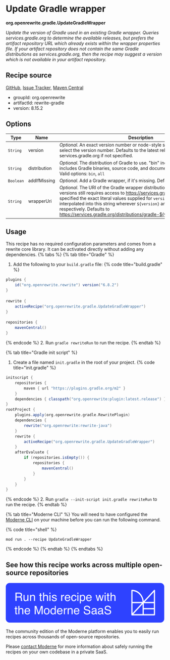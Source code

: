 # Update Gradle wrapper

**org.openrewrite.gradle.UpdateGradleWrapper**

_Update the version of Gradle used in an existing Gradle wrapper. Queries services.gradle.org to determine the available releases, but prefers the artifact repository URL which already exists within the wrapper properties file. If your artifact repository does not contain the same Gradle distributions as services.gradle.org, then the recipe may suggest a version which is not available in your artifact repository._

## Recipe source

[GitHub](https://github.com/openrewrite/rewrite/blob/main/rewrite-gradle/src/main/java/org/openrewrite/gradle/UpdateGradleWrapper.java), [Issue Tracker](https://github.com/openrewrite/rewrite/issues), [Maven Central](https://central.sonatype.com/artifact/org.openrewrite/rewrite-gradle/8.15.2/jar)

* groupId: org.openrewrite
* artifactId: rewrite-gradle
* version: 8.15.2

## Options

| Type | Name | Description | Example |
| -- | -- | -- | -- |
| `String` | version | *Optional*. An exact version number or node-style semver selector used to select the version number. Defaults to the latest release available from services.gradle.org if not specified. | `7.x` |
| `String` | distribution | *Optional*. The distribution of Gradle to use. "bin" includes Gradle binaries. "all" includes Gradle binaries, source code, and documentation. Defaults to "bin". Valid options: `bin`, `all` |  |
| `Boolean` | addIfMissing | *Optional*. Add a Gradle wrapper, if it's missing. Defaults to `true`. |  |
| `String` | wrapperUri | *Optional*. The URI of the Gradle wrapper distribution. Lookup of available versions still requires access to https://services.gradle.org When this is specified the exact literal values supplied for `version` and `distribution` will be interpolated into this string wherever `${version}` and `${distribution}` appear respectively. Defaults to https://services.gradle.org/distributions/gradle-${version}-${distribution}.zip. |  |


## Usage

This recipe has no required configuration parameters and comes from a rewrite core library. It can be activated directly without adding any dependencies.
{% tabs %}
{% tab title="Gradle" %}
1. Add the following to your `build.gradle` file:
{% code title="build.gradle" %}
```groovy
plugins {
    id("org.openrewrite.rewrite") version("6.8.2")
}

rewrite {
    activeRecipe("org.openrewrite.gradle.UpdateGradleWrapper")
}

repositories {
    mavenCentral()
}

```
{% endcode %}
2. Run `gradle rewriteRun` to run the recipe.
{% endtab %}

{% tab title="Gradle init script" %}
1. Create a file named `init.gradle` in the root of your project.
{% code title="init.gradle" %}
```groovy
initscript {
    repositories {
        maven { url "https://plugins.gradle.org/m2" }
    }
    dependencies { classpath("org.openrewrite:plugin:latest.release") }
}
rootProject {
    plugins.apply(org.openrewrite.gradle.RewritePlugin)
    dependencies {
        rewrite("org.openrewrite:rewrite-java")
    }
    rewrite {
        activeRecipe("org.openrewrite.gradle.UpdateGradleWrapper")
    }
    afterEvaluate {
        if (repositories.isEmpty()) {
            repositories {
                mavenCentral()
            }
        }
    }
}
```
{% endcode %}
2. Run `gradle --init-script init.gradle rewriteRun` to run the recipe.
{% endtab %}

{% tab title="Moderne CLI" %}
You will need to have configured the [Moderne CLI](https://docs.moderne.io/moderne-cli/cli-intro) on your machine before you can run the following command.

{% code title="shell" %}
```shell
mod run . --recipe UpdateGradleWrapper
```
{% endcode %}
{% endtab %}
{% endtabs %}

## See how this recipe works across multiple open-source repositories

[![Moderne Link Image](/.gitbook/assets/ModerneRecipeButton.png)](https://app.moderne.io/recipes/org.openrewrite.gradle.UpdateGradleWrapper)

The community edition of the Moderne platform enables you to easily run recipes across thousands of open-source repositories.

Please [contact Moderne](https://moderne.io/product) for more information about safely running the recipes on your own codebase in a private SaaS.
